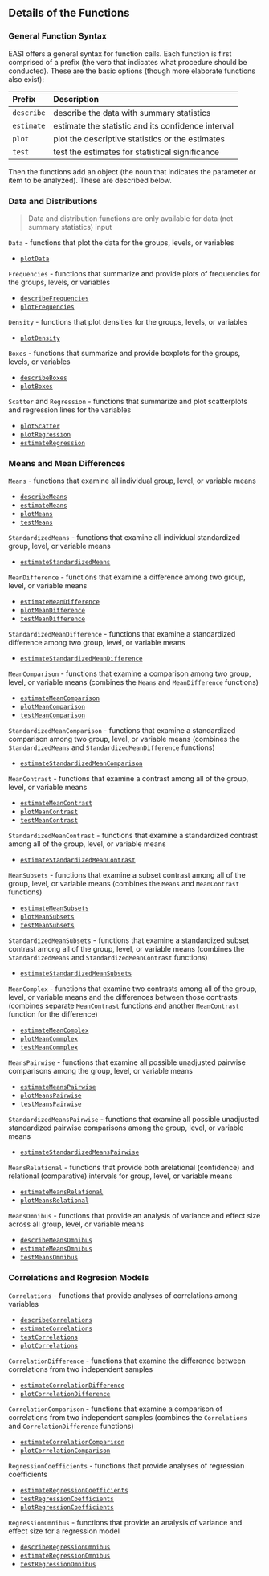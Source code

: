 ## Details of the Functions

### General Function Syntax

EASI offers a general syntax for function calls. Each function is first comprised of a prefix (the verb that indicates what procedure should be conducted). These are the basic options (though more elaborate functions also exist):

Prefix | Description
:-- | :--
`describe` | describe the data with summary statistics
`estimate` | estimate the statistic and its confidence interval
`plot` | plot the descriptive statistics or the estimates
`test` | test the estimates for statistical significance

Then the functions add an object (the noun that indicates the parameter or item to be analyzed). These are described below.

### Data and Distributions

> Data and distribution functions are only available for data (not summary statistics) input

`Data` - functions that plot the data for the groups, levels, or variables

- [`plotData`](./plotData.md)

`Frequencies` - functions that summarize and provide plots of frequencies for the groups, levels, or variables

- [`describeFrequencies`](./describeFrequencies.md)
- [`plotFrequencies`](./plotFrequencies.md)

`Density` - functions that plot densities for the groups, levels, or variables

- [`plotDensity`](./plotDensity.md)

`Boxes` - functions that summarize and provide boxplots for the groups, levels, or variables

- [`describeBoxes`](./describeBoxes.md)
- [`plotBoxes`](./plotBoxes.md)

`Scatter` and `Regression` - functions that summarize and plot scatterplots and regression lines for the variables

- [`plotScatter`](./plotScatter.md)
- [`plotRegression`](./plotRegression.md)
- [`estimateRegression`](./estimateRegression.md)

### Means and Mean Differences

`Means` - functions that examine all individual group, level, or variable means

- [`describeMeans`](./describeMeans.md)
- [`estimateMeans`](./estimateMeans.md)
- [`plotMeans`](./plotMeans.md)
- [`testMeans`](./testMeans.md)

`StandardizedMeans` - functions that examine all individual standardized group, level, or variable means

- [`estimateStandardizedMeans`](./estimateStandardizedMeans.md)

`MeanDifference` - functions that examine a difference among two group, level, or variable means

- [`estimateMeanDifference`](./estimateMeanDifference.md)
- [`plotMeanDifference`](./plotMeanDifference.md)
- [`testMeanDifference`](./testMeanDifference.md)

`StandardizedMeanDifference` - functions that examine a standardized difference among two group, level, or variable means

- [`estimateStandardizedMeanDifference`](./estimateStandardizedMeanDifference.md)

`MeanComparison` - functions that examine a comparison among two group, level, or variable means (combines the `Means` and `MeanDifference` functions)

- [`estimateMeanComparison`](./estimateMeanComparison.md)
- [`plotMeanComparison`](./plotMeanComparison.md)
- [`testMeanComparison`](./testMeanComparison.md)

`StandardizedMeanComparison` - functions that examine a standardized comparison among two group, level, or variable means (combines the `StandardizedMeans` and `StandardizedMeanDifference` functions)

- [`estimateStandardizedMeanComparison`](./estimateStandardizedMeanComparison.md)

`MeanContrast` - functions that examine a contrast among all of the group, level, or variable means

- [`estimateMeanContrast`](./estimateMeanContrast.md)
- [`plotMeanContrast`](./plotMeanContrast.md)
- [`testMeanContrast`](./testMeanContrast.md)

`StandardizedMeanContrast` - functions that examine a standardized contrast among all of the group, level, or variable means

- [`estimateStandardizedMeanContrast`](./estimateStandardizedMeanContrast.md) 

`MeanSubsets` - functions that examine a subset contrast among all of the group, level, or variable means (combines the `Means` and `MeanContrast` functions)

- [`estimateMeanSubsets`](./estimateMeanSubsets.md)
- [`plotMeanSubsets`](./plotMeanSubsets.md)
- [`testMeanSubsets`](./testMeanSubsets.md)

`StandardizedMeanSubsets` - functions that examine a standardized subset contrast among all of the group, level, or variable means (combines the `StandardizedMeans` and `StandardizedMeanContrast` functions)

- [`estimateStandardizedMeanSubsets`](./estimateStandardizedMeanSubsets.md)

`MeanComplex` - functions that examine two contrasts among all of the group, level, or variable means and the differences between those contrasts (combines separate `MeanContrast` functions and another `MeanContrast` function for the difference)

- [`estimateMeanComplex`](./estimateMeanComplex.md)
- [`plotMeanCommplex`](./plotMeanComplex.md)
- [`testMeanCommplex`](./testMeanComplex.md)

`MeansPairwise` - functions that examine all possible unadjusted pairwise comparisons among the group, level, or variable means

- [`estimateMeansPairwise`](./estimateMeansPairwise.md)
- [`plotMeansPairwise`](./plotMeansPairwise.md)
- [`testMeansPairwise`](./testMeansPairwise.md)

`StandardizedMeansPairwise` - functions that examine all possible unadjusted standardized pairwise comparisons among the group, level, or variable means

- [`estimateStandardizedMeansPairwise`](./estimateStandardizedMeansPairwise.md)

`MeansRelational` - functions that provide both arelational (confidence) and relational (comparative) intervals for group, level, or variable means

- [`estimateMeansRelational`](./estimateMeansRelational.md)
- [`plotMeansRelational`](./plotMeansRelational.md)

`MeansOmnibus` - functions that provide an analysis of variance and effect size across all group, level, or variable means

- [`describeMeansOmnibus`](./describeMeansOmnibus.md)
- [`estimateMeansOmnibus`](./estimateMeansOmnibus.md)
- [`testMeansOmnibus`](./testMeansOmnibus.md)

### Correlations and Regresion Models

`Correlations` - functions that provide analyses of correlations among variables

- [`describeCorrelations`](./describeCorrelations.md)
- [`estimateCorrelations`](./estimateCorrelations.md)
- [`testCorrelations`](./testCorrelations.md)
- [`plotCorrelations`](./plotCorrelations.md)

`CorrelationDifference` - functions that examine the difference between correlations from two independent samples

- [`estimateCorrelationDifference`](./estimateCorrelationDifference.md)
- [`plotCorrelationDifference`](./plotCorrelationDifference.md)

`CorrelationComparison` - functions that examine a comparison of correlations from two independent samples (combines the `Correlations` and `CorrelationDifference` functions)

- [`estimateCorrelationComparison`](./estimateCorrelationComparison.md)
- [`plotCorrelationComparison`](./plotCorrelationComparison.md)

`RegressionCoefficients` - functions that provide analyses of regression coefficients

- [`estimateRegressionCoefficients`](./estimateRegressionCoefficients.md)
- [`testRegressionCoefficients`](./testRegressionCoefficients.md)
- [`plotRegressionCoefficients`](./plotRegressionCoefficients.md)

`RegressionOmnibus` - functions that provide an analysis of variance and effect size for a regression model

- [`describeRegressionOmnibus`](./describeRegressionOmnibus.md)
- [`estimateRegressionOmnibus`](./estimateRegressionOmnibus.md)
- [`testRegressionOmnibus`](./testRegressionOmnibus.md)
